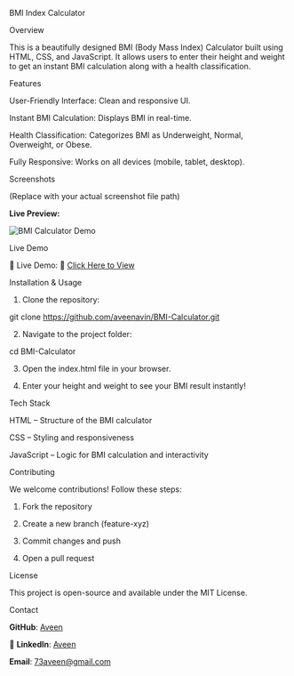 BMI Index Calculator

Overview

This is a beautifully designed BMI (Body Mass Index) Calculator built using HTML, CSS, and JavaScript. It allows users to enter their height and weight to get an instant BMI calculation along with a health classification.

Features

User-Friendly Interface: Clean and responsive UI.

Instant BMI Calculation: Displays BMI in real-time.

Health Classification: Categorizes BMI as Underweight, Normal, Overweight, or Obese.

Fully Responsive: Works on all devices (mobile, tablet, desktop).

Screenshots

 (Replace with your actual screenshot file path)


 **Live Preview:**

![BMI Calculator Demo](assets/bmi-demo.gif)  

Live Demo

🔗 Live Demo: 🔗 [Click Here to View](https://aveenavin.github.io/BMI_Calculator/)



Installation & Usage

1. Clone the repository:

git clone https://github.com/aveenavin/BMI-Calculator.git


2. Navigate to the project folder:

cd BMI-Calculator


3. Open the index.html file in your browser.


4. Enter your height and weight to see your BMI result instantly!



Tech Stack

HTML – Structure of the BMI calculator

CSS – Styling and responsiveness

JavaScript – Logic for BMI calculation and interactivity


Contributing

We welcome contributions! Follow these steps:

1. Fork the repository


2. Create a new branch (feature-xyz)


3. Commit changes and push


4. Open a pull request



License

This project is open-source and available under the MIT License.

Contact

 **GitHub**: [Aveen](https://github.com/aveenavin)

🔗 **LinkedIn**: [Aveen](https://www.linkedin.com/in/aveenavin)

 **Email**: [73aveen@gmail.com](mailto:73aveen@gmail.com)


